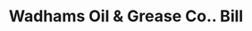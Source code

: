 ---
doi: 10.7916/D8PK1T9F
date_other: '1890'
date_other_textual: 1890-1899
form: printed ephemera
genre:
- Invoices
name:
- Wadhams Oil & Grease Co.
object_in_context_url: https://biggert.cul.columbia.edu/items/view/ave_biggert_01617
subject_hierarchical_geographic:
- Milwaukee, Wisconsin, United States
subject_name:
- Wadhams Oil & Grease Co.
title: Wadhams Oil & Grease Co.. Bill
sort_title: Wadhams Oil & Grease Co.. Bill
call_number: ave_biggert_01617
coordinates:
- 43.05,-87.95
pid: ave_biggert_01617
identifiers: ave_biggert_01617
thumbnail: https://derivativo-2.library.columbia.edu/iiif/2/ldpd:343955/full/!256,256/0/native.jpg
permalink: /biggert/ave_biggert_01617/
layout: iiif-image-page
---